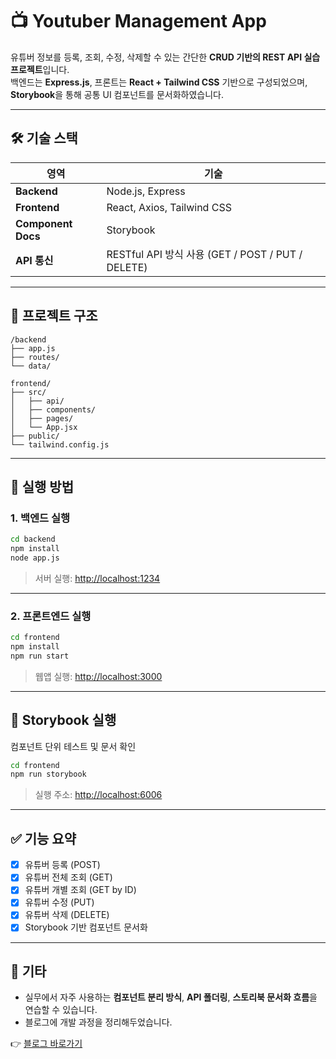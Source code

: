 # 📺 Youtuber Management App

유튜버 정보를 등록, 조회, 수정, 삭제할 수 있는 간단한 **CRUD 기반의 REST API 실습 프로젝트**입니다.  
백엔드는 **Express.js**, 프론트는 **React + Tailwind CSS** 기반으로 구성되었으며,  
**Storybook**을 통해 공통 UI 컴포넌트를 문서화하였습니다.

---

## 🛠️ 기술 스택

| 영역               | 기술                                              |
| ------------------ | ------------------------------------------------- |
| **Backend**        | Node.js, Express                                  |
| **Frontend**       | React, Axios, Tailwind CSS                        |
| **Component Docs** | Storybook                                         |
| **API 통신**       | RESTful API 방식 사용 (GET / POST / PUT / DELETE) |

---

## 📁 프로젝트 구조

```
/backend
├── app.js
├── routes/
└── data/

frontend/
├── src/
│   ├── api/
│   ├── components/
│   ├── pages/
│   └── App.jsx
├── public/
└── tailwind.config.js
```

---

## 🚀 실행 방법

### 1. 백엔드 실행

```bash
cd backend
npm install
node app.js
```

> 서버 실행: [http://localhost:1234](http://localhost:1234)

---

### 2. 프론트엔드 실행 

```bash
cd frontend
npm install
npm run start
```

> 웹앱 실행: [http://localhost:3000](http://localhost:3000)

---

## 📘 Storybook 실행

컴포넌트 단위 테스트 및 문서 확인

```bash
cd frontend
npm run storybook
```

> 실행 주소: [http://localhost:6006](http://localhost:6006)

---

## ✅ 기능 요약

- [x] 유튜버 등록 (POST)
- [x] 유튜버 전체 조회 (GET)
- [x] 유튜버 개별 조회 (GET by ID)
- [x] 유튜버 수정 (PUT)
- [x] 유튜버 삭제 (DELETE)
- [x] Storybook 기반 컴포넌트 문서화

---

## 💬 기타

- 실무에서 자주 사용하는 **컴포넌트 분리 방식**, **API 폴더링**, **스토리북 문서화 흐름**을 연습할 수 있습니다.
- 블로그에 개발 과정을 정리해두었습니다.
  
👉 [블로그 바로가기](https://main--seonohblog.netlify.app/2.dev-log/express-&-node/express-%EA%B8%B0%EB%B0%98-%EC%9C%A0%ED%8A%9C%EB%B2%84-api-%ED%94%84%EB%A1%9C%EC%A0%9D%ED%8A%B8.html)
